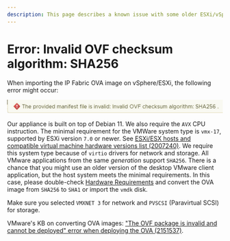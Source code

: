 ```yaml
---
description: This page describes a known issue with some older ESXi/vSphere versions not recognizing the SHA256 checksum of the IP Fabric OVA image.
---
```


# Error: Invalid OVF checksum algorithm: SHA256

When importing the IP Fabric OVA image on vSphere/ESXi, the following error
might occur:

![OVA error](ova_error.png)

Our appliance is built on top of Debian 11. We also require the `AVX` CPU instruction. The minimal requirement
for the VMWare system type is `vmx-17`, supported by ESXi version `7.0` or newer.
See [ESXi/ESX hosts and compatible virtual machine hardware versions list (2007240)](https://kb.vmware.com/s/article/2007240).
We require this system type because of `virtio`
drivers for network and storage. All VMware applications from the same _generation_ support `SHA256`. There is a chance
that you might use an older version of the desktop VMware client application, but the host system meets the
minimal requirements. In this case, please double-check [Hardware Requirements](../../../../overview/index.md#hardware-requirements)
and convert the OVA image from `SHA256` to `SHA1` or import the `vmdk` disk. 

Make sure you selected `VMXNET 3` for network and `PVSCSI` (Paravirtual SCSI) for storage.

VMware's KB on converting OVA images:
["The OVF package is invalid and cannot be deployed" error when deploying the OVA (2151537)](https://kb.vmware.com/s/article/2151537).
